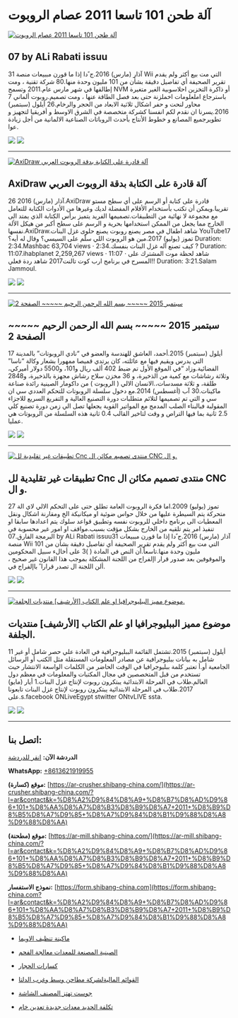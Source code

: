 # آلة طحن 101 تاسعا 2011 عصام الروبوت

<a href="https://swt.shibang-china.com/?l=ar&img&k=%D8%A2%D9%84%D8%A9+%D8%B7%D8%AD%D9%86+101+%D8%AA%D8%A7%D8%B3%D8%B9%D8%A7+2011+%D8%B9%D8%B5%D8%A7%D9%85+%D8%A7%D9%84%D8%B1%D9%88%D8%A8%D9%88%D8%AA" target="_blank">![آلة طحن 101 تاسعا 2011 عصام الروبوت](http://static.shibang-china.com/all-800x300/926.jpg)</a>

## 07 by ALi Rabati issuu
31 آذار (مارس) 2016.ج ًدا إذا ما قورن مببيعات منصة Wii التي مت بيع أكثر ولم يقدم تقرير الصحيفة أي تفاصيل دقيقة بشأن من 101 مليون وحدة منها.80 شركة تقنية ، ومت إطالقها في شهر مارس عام.2011 وتسمح NVM أو ذاكرة التخزين احلاسوبية الغير متغيرة باسترجاع املعلومات اخملزنة حتى بعد فصل الطاقة عنها ، ومت تصميم.روبوت ألماني 7 محاور لنحت و حفر اشكال ثلاثية الابعاد من الحجر والرخام.26 أيلول (سبتمبر) 2016.يسرنا ان نقدم لكم انفسنا كشركة متخصصة في الشرق الاوسط و أفريقيا لتجهيز و تطويرجميع المصانع و خطوط الأنتاج بأحدث الروباتات الصناعية الالمانية من أجل زيادة عوا.


<a href="https://whatsapp.shibangsoft.com/WhatsApp.php" target="_blank" title="WhatsApp">![](http://static.shibang-china.com/icon/whatsapp.png)</a> <a href="https://swt.shibang-china.com/?l=ar&icon&k=%D8%A2%D9%84%D8%A9+%D8%B7%D8%AD%D9%86+101+%D8%AA%D8%A7%D8%B3%D8%B9%D8%A7+2011+%D8%B9%D8%B5%D8%A7%D9%85+%D8%A7%D9%84%D8%B1%D9%88%D8%A8%D9%88%D8%AA" target="_blank">![](http://static.shibang-china.com/icon/chat-ar.png)</a>

---

<a href="https://swt.shibang-china.com/?l=ar&img&k=%D8%A2%D9%84%D8%A9+%D8%B7%D8%AD%D9%86+101+%D8%AA%D8%A7%D8%B3%D8%B9%D8%A7+2011+%D8%B9%D8%B5%D8%A7%D9%85+%D8%A7%D9%84%D8%B1%D9%88%D8%A8%D9%88%D8%AA" target="_blank">![AxiDraw آلة قادرة على الكتابة بدقة الروبوت العربي](http://static.shibang-china.com/all-800x300/457.jpg)</a>

## AxiDraw آلة قادرة على الكتابة بدقة الروبوت العربي
26 آذار (مارس) 2016.AxiDraw قادرة على كتابة أو الرسم على أي سطح مستو تقريبا.ويمكن أن تكتب بأستخدام الأقلام المفضلة لديك وغيرها من الأدوات الكتابة للتعامل مع مجموعة لا نهائية من التطبيقات.تصميمها الفريد يتميز برأس الكتابة الذي يمتد الى الخارج مما يجعل من الممكن استخدامها بحرية و الرسم على سطح أكبر من هيكل الألة نفسها.AxiDraw.شاهد اطفال في مصر يصنع روبوت يصنع حلوى غزل البنات YouTube17 تموز (يوليو) 2017.مين هو الروبوت اللي سلّم على السيسي؟ وقال له أيه؟ Duration: 2:34.Mashbac 63,704 views &middot; 2:34.كيف تصنع آله غزل البنات بنفسك ? Duration: 11:07.ihabplanet 2,259,267 views &middot; 11:07 &middot; شاهد لحظة موت المشترك على المسرح في برنامج ارب كوت تالنت2017 شاهد ردة فعلي!! Duration: 3:21.Salam Jammoul.


<a href="https://whatsapp.shibangsoft.com/WhatsApp.php" target="_blank" title="WhatsApp">![](http://static.shibang-china.com/icon/whatsapp.png)</a> <a href="https://swt.shibang-china.com/?l=ar&icon&k=%D8%A2%D9%84%D8%A9+%D8%B7%D8%AD%D9%86+101+%D8%AA%D8%A7%D8%B3%D8%B9%D8%A7+2011+%D8%B9%D8%B5%D8%A7%D9%85+%D8%A7%D9%84%D8%B1%D9%88%D8%A8%D9%88%D8%AA" target="_blank">![](http://static.shibang-china.com/icon/chat-ar.png)</a>

---

<a href="https://swt.shibang-china.com/?l=ar&img&k=%D8%A2%D9%84%D8%A9+%D8%B7%D8%AD%D9%86+101+%D8%AA%D8%A7%D8%B3%D8%B9%D8%A7+2011+%D8%B9%D8%B5%D8%A7%D9%85+%D8%A7%D9%84%D8%B1%D9%88%D8%A8%D9%88%D8%AA" target="_blank">![سبتمبر 2015 ~~~~~ بسم الله الرحمن الرحيم ~~~~~ الصفحة 2](http://static.shibang-china.com/all-800x300/736.jpg)</a>

## سبتمبر 2015 ~~~~~ بسم الله الرحمن الرحيم ~~~~~ الصفحة 2
17 أيلول (سبتمبر) 2015.أحمد، العاشق للهندسة والعضو في “نادي الروبوتات” بالمدينة التي يدرس ويقيم فيها مع عائلته، كان يرتدي قميصا ممهورا بشعار وكالة “ناسا” الفضائية.وزاد “في الموقع الأول تم ضبط 402 ألف ريال و101، و5500 دولار أميركي، وثلاثة رشاشات مع كمية من الذخيرة، و 36 مخزن سلاح رشاش مجهزة بالذخيرة، و2848 طلقة، و ثلاثة مسدسات،.الانسان الالي ( الروبوت ) من داكومار الصينية رائدة صناعة ماكينات.30 آب (أغسطس) 2014.مع دخول سلسلة الروبوتات للتحكم العددي سي ان سي و التي تم تصميمها لتلائم متطلبات دورة التصنيع العالية و التفريغ السريع للاجزاء المقولبة فبالبناء الصلب المدمج مع المواتير القوية يجعلها تصل الي زمن دورة تصنيع كلي 2.5 ثانية بما فيها التراص و وقت لتاخير القالب 0.4 ثانية هذه السلسلة من الروبوتات هي عمليا.


<a href="https://whatsapp.shibangsoft.com/WhatsApp.php" target="_blank" title="WhatsApp">![](http://static.shibang-china.com/icon/whatsapp.png)</a> <a href="https://swt.shibang-china.com/?l=ar&icon&k=%D8%A2%D9%84%D8%A9+%D8%B7%D8%AD%D9%86+101+%D8%AA%D8%A7%D8%B3%D8%B9%D8%A7+2011+%D8%B9%D8%B5%D8%A7%D9%85+%D8%A7%D9%84%D8%B1%D9%88%D8%A8%D9%88%D8%AA" target="_blank">![](http://static.shibang-china.com/icon/chat-ar.png)</a>

---

<a href="https://swt.shibang-china.com/?l=ar&img&k=%D8%A2%D9%84%D8%A9+%D8%B7%D8%AD%D9%86+101+%D8%AA%D8%A7%D8%B3%D8%B9%D8%A7+2011+%D8%B9%D8%B5%D8%A7%D9%85+%D8%A7%D9%84%D8%B1%D9%88%D8%A8%D9%88%D8%AA" target="_blank">![تطبيقات غير تقليدية لل Cnc منتدى تصميم مكائن ال CNC و ال.](http://static.shibang-china.com/all-800x300/1067.jpg)</a>

## تطبيقات غير تقليدية لل Cnc منتدى تصميم مكائن ال CNC و ال.
27 تموز (يوليو) 2009.اما فكرة الروبوت العامة تطلق حتى على التحكم الالي لاي الة متحركة يتم السيطرة عليها من خلال حواس ضوئية او ميكانيكة الخ ومقارنة اشكال ونقل المعطيات الى برنامج داخلي للروبوت نفسه وتطبيق قواعد سلوك يتم اعدادها سابقا او تنفيذ امر يتم تلقيه من الخارج بشكل مؤقت بسبب.مواقف او امور غير محسوبة في البرمجة الفارق.07 by ALi Rabati issuu31 آذار (مارس) 2016.ج ًدا إذا ما قورن مببيعات منصة Wii التي مت بيع أكثر ولم يقدم تقرير الصحيفة أي تفاصيل دقيقة بشأن من 101 مليون وحدة منها.تاسعاً.أن النص في المادة ( )3 على أخالء سبيل المحكومين والموقوفين بعد صدور قرار اإلفراج من اللجنة المشكلة بموجب هذا القانون غير صحيح ، ألن اللجنة ال تصدر قرارا ً باإلفراج في.


<a href="https://whatsapp.shibangsoft.com/WhatsApp.php" target="_blank" title="WhatsApp">![](http://static.shibang-china.com/icon/whatsapp.png)</a> <a href="https://swt.shibang-china.com/?l=ar&icon&k=%D8%A2%D9%84%D8%A9+%D8%B7%D8%AD%D9%86+101+%D8%AA%D8%A7%D8%B3%D8%B9%D8%A7+2011+%D8%B9%D8%B5%D8%A7%D9%85+%D8%A7%D9%84%D8%B1%D9%88%D8%A8%D9%88%D8%AA" target="_blank">![](http://static.shibang-china.com/icon/chat-ar.png)</a>

---

<a href="https://swt.shibang-china.com/?l=ar&img&k=%D8%A2%D9%84%D8%A9+%D8%B7%D8%AD%D9%86+101+%D8%AA%D8%A7%D8%B3%D8%B9%D8%A7+2011+%D8%B9%D8%B5%D8%A7%D9%85+%D8%A7%D9%84%D8%B1%D9%88%D8%A8%D9%88%D8%AA" target="_blank">![موضوع مميز الببليوجرافيا او علم الكتاب [الأرشيف] منتديات الجلفة.](http://static.shibang-china.com/all-800x300/955.jpg)</a>

## موضوع مميز الببليوجرافيا او علم الكتاب [الأرشيف] منتديات الجلفة.
11 أيلول (سبتمبر) 2015.تشتمل القائمة الببليوجرافية في العادة علي حصر شامل أو غير شامل به بيانات ببليوجرافية عن مصادر المعلومات المستقلة مثل الكتب أو الرسائل الجامعية أو.أ تعتبر كلمة ببليوجرافيا في الوقت الحاضر من الكلمات الواسعة الانتشار حيث تستخدم من قبل المتخصصين في مجال المكتبات والمعلومات في معظم دول العالم.طلاب في المرحلة الابتدائية يبتكرون روبوت لإنتاج غزل البنات.1 أيار (مايو) 2017.طلاب في المرحلة الابتدائية يبتكرون روبوت لإنتاج غزل البنات تابعونا على.s.facebook ONLiveEgypt stwitter ONtvLIVE ssta.


<a href="https://whatsapp.shibangsoft.com/WhatsApp.php" target="_blank" title="WhatsApp">![](http://static.shibang-china.com/icon/whatsapp.png)</a> <a href="https://swt.shibang-china.com/?l=ar&icon&k=%D8%A2%D9%84%D8%A9+%D8%B7%D8%AD%D9%86+101+%D8%AA%D8%A7%D8%B3%D8%B9%D8%A7+2011+%D8%B9%D8%B5%D8%A7%D9%85+%D8%A7%D9%84%D8%B1%D9%88%D8%A8%D9%88%D8%AA" target="_blank">![](http://static.shibang-china.com/icon/chat-ar.png)</a>

---
## اتصل بنا:

**الدردشة الآن:** [انقر للدردشة](https://swt.shibang-china.com?l=ar&contact&k=%D8%A2%D9%84%D8%A9+%D8%B7%D8%AD%D9%86+101+%D8%AA%D8%A7%D8%B3%D8%B9%D8%A7+2011+%D8%B9%D8%B5%D8%A7%D9%85+%D8%A7%D9%84%D8%B1%D9%88%D8%A8%D9%88%D8%AA)

**WhatsApp:**  [+8613621919955](https://whatsapp.shibangsoft.com/WhatsApp.php)

**موقع (كسارة):** [https://ar-crusher.shibang-china.com/](https://ar-crusher.shibang-china.com/?l=ar&contact&k=%D8%A2%D9%84%D8%A9+%D8%B7%D8%AD%D9%86+101+%D8%AA%D8%A7%D8%B3%D8%B9%D8%A7+2011+%D8%B9%D8%B5%D8%A7%D9%85+%D8%A7%D9%84%D8%B1%D9%88%D8%A8%D9%88%D8%AA)

**موقع (مطحنة):** [https://ar-mill.shibang-china.com/](https://ar-mill.shibang-china.com/?l=ar&contact&k=%D8%A2%D9%84%D8%A9+%D8%B7%D8%AD%D9%86+101+%D8%AA%D8%A7%D8%B3%D8%B9%D8%A7+2011+%D8%B9%D8%B5%D8%A7%D9%85+%D8%A7%D9%84%D8%B1%D9%88%D8%A8%D9%88%D8%AA)

**نموذج الاستفسار:** [https://form.shibang-china.com](https://form.shibang-china.com?l=ar&contact&k=%D8%A2%D9%84%D8%A9+%D8%B7%D8%AD%D9%86+101+%D8%AA%D8%A7%D8%B3%D8%B9%D8%A7+2011+%D8%B9%D8%B5%D8%A7%D9%85+%D8%A7%D9%84%D8%B1%D9%88%D8%A8%D9%88%D8%AA)

* [ماكينة تنظيف الاويما](../21/%D9%85%D8%A7%D9%83%D9%8A%D9%86%D8%A9%20%D8%AA%D9%86%D8%B8%D9%8A%D9%81%20%D8%A7%D9%84%D8%A7%D9%88%D9%8A%D9%85%D8%A7.md)

* [الصينية المصنعة للمعدات معالجة الفحم](../21/%D8%A7%D9%84%D8%B5%D9%8A%D9%86%D9%8A%D8%A9%20%D8%A7%D9%84%D9%85%D8%B5%D9%86%D8%B9%D8%A9%20%D9%84%D9%84%D9%85%D8%B9%D8%AF%D8%A7%D8%AA%20%D9%85%D8%B9%D8%A7%D9%84%D8%AC%D8%A9%20%D8%A7%D9%84%D9%81%D8%AD%D9%85.md)

* [كسارات الحجار](../22/%D9%83%D8%B3%D8%A7%D8%B1%D8%A7%D8%AA%20%D8%A7%D9%84%D8%AD%D8%AC%D8%A7%D8%B1.md)

* [القوائم الماليةلشركة مطاحن وسط وغرب الدلتا](../21/%D8%A7%D9%84%D9%82%D9%88%D8%A7%D8%A6%D9%85%20%D8%A7%D9%84%D9%85%D8%A7%D9%84%D9%8A%D8%A9%D9%84%D8%B4%D8%B1%D9%83%D8%A9%20%D9%85%D8%B7%D8%A7%D8%AD%D9%86%20%D9%88%D8%B3%D8%B7%20%D9%88%D8%BA%D8%B1%D8%A8%20%D8%A7%D9%84%D8%AF%D9%84%D8%AA%D8%A7.md)

* [جوست تهتز المصنف الشاشة](../24/%D8%AC%D9%88%D8%B3%D8%AA%20%D8%AA%D9%87%D8%AA%D8%B2%20%D8%A7%D9%84%D9%85%D8%B5%D9%86%D9%81%20%D8%A7%D9%84%D8%B4%D8%A7%D8%B4%D8%A9.md)

* [تكلفة الحديد معدات جديدة تعدين خام](../23/%D8%AA%D9%83%D9%84%D9%81%D8%A9%20%D8%A7%D9%84%D8%AD%D8%AF%D9%8A%D8%AF%20%D9%85%D8%B9%D8%AF%D8%A7%D8%AA%20%D8%AC%D8%AF%D9%8A%D8%AF%D8%A9%20%D8%AA%D8%B9%D8%AF%D9%8A%D9%86%20%D8%AE%D8%A7%D9%85.md)
